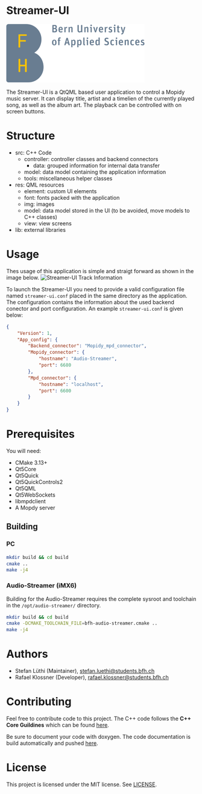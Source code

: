 # Streamer-UI

![](doc/img/BFH-logo-en.svg)

The Streamer-UI is a QtQML based user application to control a Mopidy music server. It can display title, artist and a timelien of the currently played song, as well as the album art. The playback can be controlled with on screen buttons.

# Structure

- src: C++ Code
    - controller: controller classes and backend connectors
        - data: grouped information for internal data transfer
    - model: data model containing the application information
    - tools: miscellaneous helper classes
- res: QML resources
    - element: custom UI elements
    - font: fonts packed with the application
    - img: images
    - model: data model stored in the UI (to be avoided, move models to C++ classes)
    - view: view screens
- lib: external libraries

# Usage

Thes usage of this application is simple and straigt forward as shown in the image below.
![Streamer-UI Track Information](doc/img/ui-trackinfo.png)

To launch the Streamer-UI you need to provide a valid configuration file named `streamer-ui.conf` placed in the same directory as the application. The configuration contains the information about the used backend conector and port configuration. An example `streamer-ui.conf` is given below:
```json
{
    "Version": 1,
    "App_config": {
        "Backend_connector": "Mopidy_mpd_connector",
        "Mopidy_connector": {
            "hostname": "Audio-Streamer",
            "port": 6680
        },
        "Mpd_connector": {
            "hostname": "localhost",
            "port": 6600
        }
    }
}
```

# Prerequisites

You will need:
- CMake 3.13+
- Qt5Core
- Qt5Quick
- Qt5QuickControls2
- Qt5QML
- Qt5WebSockets
- libmpdclient
- A Mopdy server

## Building

### PC

```sh
mkdir build && cd build
cmake ..
make -j4
```

### Audio-Streamer (iMX6)

Building for the Audio-Streamer requires the complete sysroot and toolchain in the `/opt/audio-streamer/` directory.

```sh
mkdir build && cd build
cmake -DCMAKE_TOOLCHAIN_FILE=bfh-audio-streamer.cmake ..
make -j4
```

# Authors

- Stefan Lüthi (Maintainer), stefan.luethi@students.bfh.ch
- Rafael Klossner (Developer), rafael.klossner@students.bfh.ch

# Contributing

Feel free to contribute code to this project. The C++ code follows the **C++ Core Guildines** which can be found [here](https://isocpp.github.io/CppCoreGuidelines/CppCoreGuidelines).

Be sure to document your code with doxygen. The code documentation is build automatically and pushed [here](https://luethi.gitlab.io/streamer-ui/).

# License
This project is licensed under the MIT license. See [LICENSE](LICENSE.md).
